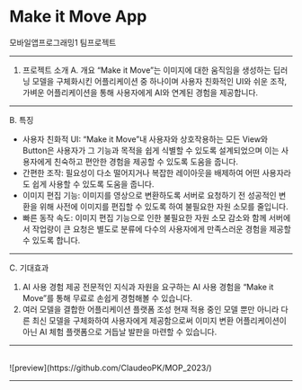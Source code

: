 # Make it Move App
모바일앱프로그래밍1 팀프로젝트

***

1. 프로젝트 소개
  A. 개요
“Make it Move”는 이미지에 대한 움직임을 생성하는 딥러닝 모델을 구체화시킨 어플리케이션 중 하나이며 사용자 친화적인 UI와 쉬운 조작, 가벼운 어플리케이션을 통해 사용자에게 AI와 연계된 경험을 제공합니다.

***

B. 특징
- 사용자 친화적 UI: “Make it Move”내 사용자와 상호작용하는 모든 View와 Button은 사용자가 그 기능과 목적을 쉽게 식별할 수 있도록 설계되었으며 이는 사용자에게 친숙하고 편안한 경험을 제공할 수 있도록 도움을 줍니다.
- 간편한 조작: 필요성이 다소 떨어지거나 복잡한 레이아웃을 배제하여 어떤 사용자라도 쉽게 사용할 수 있도록 도움을 줍니다.
- 이미지 편집 기능: 이미지를 영상으로 변환하도록 서버로 요청하기 전 성공적인 변환을 위해 사전에 이미지를 편집할 수 있도록 하여 불필요한 자원 소모를 줄입니다.
- 빠른 동작 속도: 이미지 편집 기능으로 인한 불필요한 자원 소모 감소와 함께 서버에서 작업량이 큰 요청은 별도로 분류에 다수의 사용자에게 만족스러운 경험을 제공할 수 있도록 합니다. 

***

C. 기대효과
  1. AI 사용 경험 제공
전문적인 지식과 자원을 요구하는 AI 사용 경험을 “Make it Move”를 통해 무료로 손쉽게 경험해볼 수 있습니다.
2. 여러 모델을 결합한 어플리케이션 플랫폼 조성
현재 적용 중인 모델 뿐만 아니라 다른 최신 모델을 구체화하여 사용자에게 제공함으로써		이미지 변환 어플리케이션이 아닌 AI 체험 플랫폼으로 거듭날 발판을 마련할 수 있습니다.

***

<br>
![preview](https://github.com/ClaudeoPK/MOP_2023/)

***
